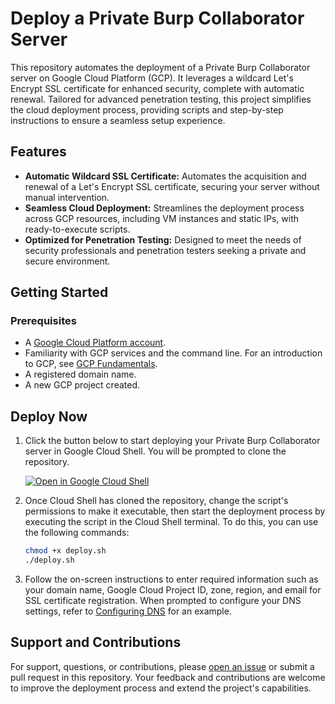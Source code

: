 # Deploy a Private Burp Collaborator Server
This repository automates the deployment of a Private Burp Collaborator server on Google Cloud Platform (GCP). It leverages a wildcard Let's Encrypt SSL certificate for enhanced security, complete with automatic renewal. Tailored for advanced penetration testing, this project simplifies the cloud deployment process, providing scripts and step-by-step instructions to ensure a seamless setup experience.

## Features
- **Automatic Wildcard SSL Certificate:** Automates the acquisition and renewal of a Let's Encrypt SSL certificate, securing your server without manual intervention.  
- **Seamless Cloud Deployment:** Streamlines the deployment process across GCP resources, including VM instances and static IPs, with ready-to-execute scripts.  
- **Optimized for Penetration Testing:** Designed to meet the needs of security professionals and penetration testers seeking a private and secure environment.  

## Getting Started


### Prerequisites

- A [Google Cloud Platform account](https://cloud.google.com/).
- Familiarity with GCP services and the command line. For an introduction to GCP, see [GCP Fundamentals](https://cloud.google.com/docs/overview).
- A registered domain name.
- A new GCP project created.

## Deploy Now

1. Click the button below to start deploying your Private Burp Collaborator server in Google Cloud Shell. You will be prompted to clone the repository.

    [![Open in Google Cloud Shell](https://gstatic.com/cloudssh/images/open-btn.svg)](https://console.cloud.google.com/cloudshell/open?git_repo=https://github.com/marksowell/burp-collaborator-deploy&page=shell)

2. Once Cloud Shell has cloned the repository, change the script's permissions to make it executable, then start the deployment process by executing the script in the Cloud Shell terminal. To do this, you can use the following commands:  

    ```bash
    chmod +x deploy.sh
    ./deploy.sh
    ```

3. Follow the on-screen instructions to enter required information such as your domain name, Google Cloud Project ID, zone, region, and email for SSL certificate registration. When prompted to configure your DNS settings, refer to [Configuring DNS](https://medium.com/p/e4c98e046c00#a4d2) for an example.


## Support and Contributions
For support, questions, or contributions, please [open an issue](https://github.com/marksowell/burp-collaborator-deploy/issues) or submit a pull request in this repository. Your feedback and contributions are welcome to improve the deployment process and extend the project's capabilities.
